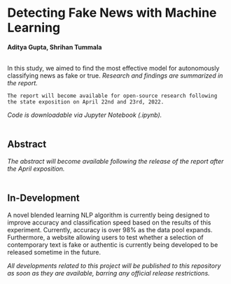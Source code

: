 # Detecting Fake News with Machine Learning
**Aditya Gupta, Shrihan Tummala** <br>
<br>

In this study, we aimed to find the most effective model for autonomously classifying news as fake or true. *Research and findings are summarized in the report.* <br>

`The report will become available for open-source research following the state exposition on April 22nd and 23rd, 2022.` <br>

*Code is downloadable via Jupyter Notebook (.ipynb).* <br>
<br>

## Abstract
*The abstract will become available following the release of the report after the April exposition.* <br>
<br>

## In-Development
A novel blended learning NLP algorithm is currently being designed to improve accuracy and classification speed based on the results of this experiment. Currently, accuracy is over 98% as the data pool expands. Furthermore, a website allowing users to test whether a selection of contemporary text is fake or authentic is currently being developed to be released sometime in the future. <br>

*All developments related to this project will be published to this repository as soon as they are available, barring any official release restrictions.* <br>
